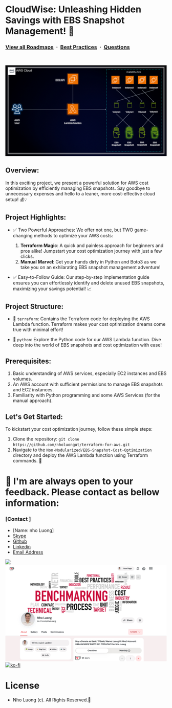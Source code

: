 # CloudWise: Unleashing Hidden Savings with EBS Snapshot Management! 🌟

### [View all Roadmaps](https://github.com/nholuongut/all-roadmaps) &nbsp;&middot;&nbsp; [Best Practices](https://github.com/nholuongut/all-roadmaps/blob/main/public/best-practices/) &nbsp;&middot;&nbsp; [Questions](https://www.linkedin.com/in/nholuong/)
<br/>

![AWS Infrastructure Diagram](assets/AWS-Infra-Diagram.gif)

## Overview:

In this exciting project, we present a powerful solution for AWS cost optimization by efficiently managing EBS snapshots. Say goodbye to unnecessary expenses and hello to a leaner, more cost-effective cloud setup! 💰💡

## Project Highlights:

- ✅ Two Powerful Approaches: We offer not one, but TWO game-changing methods to optimize your AWS costs:
   1. **Terraform Magic**: A quick and painless approach for beginners and pros alike! Jumpstart your cost optimization journey with just a few clicks.
   2. **Manual Marvel**: Get your hands dirty in Python and Boto3 as we take you on an exhilarating EBS snapshot management adventure!

- ✅ Easy-to-Follow Guide: Our step-by-step implementation guide ensures you can effortlessly identify and delete unused EBS snapshots, maximizing your savings potential! 📈

## Project Structure:

- 📁 `terraform`: Contains the Terraform code for deploying the AWS Lambda function. Terraform makes your cost optimization dreams come true with minimal effort!

- 📁 `python`: Explore the Python code for our AWS Lambda function. Dive deep into the world of EBS snapshots and cost optimization with ease!

## Prerequisites:

1. Basic understanding of AWS services, especially EC2 instances and EBS volumes.
2. An AWS account with sufficient permissions to manage EBS snapshots and EC2 instances.
3. Familiarity with Python programming and some AWS Services (for the manual approach).

## Let's Get Started:

To kickstart your cost optimization journey, follow these simple steps:

1. Clone the repository: `git clone https://github.com/nholuongut/terraform-for-aws.git`
2. Navigate to the `Non-Modularized/EBS-Snapshot-Cost-Optimization` directory and deploy the AWS Lambda function using Terraform commands. 🚀

# 🚀 I'm are always open to your feedback.  Please contact as bellow information:
### [Contact ]
* [Name: nho Luong]
* [Skype](luongutnho_skype)
* [Github](https://github.com/nholuongut/)
* [Linkedin](https://www.linkedin.com/in/nholuong/)
* [Email Address](luongutnho@hotmail.com)

![](https://i.imgur.com/waxVImv.png)
![](Donate.png)
[![ko-fi](https://ko-fi.com/img/githubbutton_sm.svg)](https://ko-fi.com/nholuong)

# License
* Nho Luong (c). All Rights Reserved.🌟